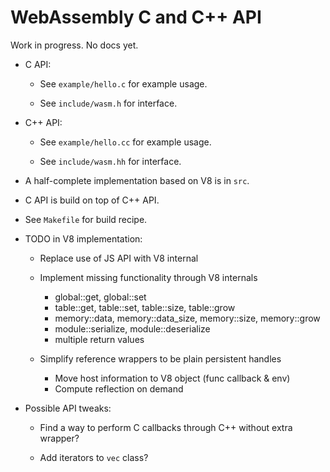 # WebAssembly C and C++ API 

Work in progress. No docs yet.

* C API:

  * See `example/hello.c` for example usage.

  * See `include/wasm.h` for interface.

* C++ API:

  * See `example/hello.cc` for example usage.

  * See `include/wasm.hh` for interface.

* A half-complete implementation based on V8 is in `src`.

* C API is build on top of C++ API.

* See `Makefile` for build recipe.

* TODO in V8 implementation:

  * Replace use of JS API with V8 internal

  * Implement missing functionality through V8 internals

    * global::get, global::set
    * table::get, table::set, table::size, table::grow
    * memory::data, memory::data_size, memory::size, memory::grow
    * module::serialize, module::deserialize
    * multiple return values

  * Simplify reference wrappers to be plain persistent handles

    * Move host information to V8 object (func callback & env)
    * Compute reflection on demand

* Possible API tweaks:

  * Find a way to perform C callbacks through C++ without extra wrapper?

  * Add iterators to `vec` class?
